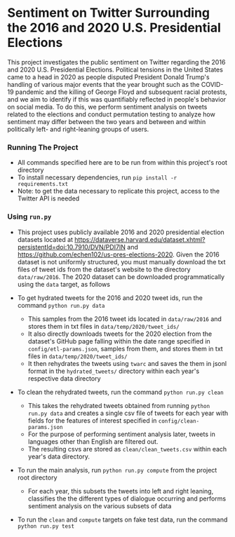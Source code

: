 # Sentiment on Twitter Surrounding the 2016 and 2020 U.S. Presidential Elections
This project investigates the public sentiment on Twitter regarding the 2016 and 2020 U.S. Presidential Elections. Political tensions in the United States came to a head in 2020 as people disputed President Donald Trump's handling of various major events that the year brought such as the COVID-19 pandemic and the killing of George Floyd and subsequent racial protests, and we aim to identify if this was quantifiably reflected in people's behavior on social media. To do this, we perform sentiment analysis on tweets related to the elections and conduct permutation testing to analyze how sentiment may differ between the two years and between and within politically left- and right-leaning groups of users. 


### Running The Project
- All commands specified here are to be run from within this project's root directory
- To install necessary dependencies, run `pip install -r requirements.txt`
- Note: to get the data necessary to replicate this project, access to the Twitter API is needed

### Using `run.py`
- This project uses publicly available 2016 and 2020 presidential election datasets located at https://dataverse.harvard.edu/dataset.xhtml?persistentId=doi:10.7910/DVN/PDI7IN and https://github.com/echen102/us-pres-elections-2020. Given the 2016 dataset is not uniformly structured, you must manually download the txt files of tweet ids from the dataset's website to the directory `data/raw/2016`. The 2020 dataset can be downloaded programmatically using the `data` target, as follows

- To get hydrated tweets for the 2016 and 2020 tweet ids, run the command `python run.py data`
    * This samples from the 2016 tweet ids located in `data/raw/2016` and stores them in txt files in `data/temp/2020/tweet_ids/`
    * It also directly downloads tweets for the 2020 election from the dataset's GitHub page falling within the date range specified in `config/etl-params.json`, samples from them, and stores them in txt files in `data/temp/2020/tweet_ids/`
    * It then rehydrates the tweets using `twarc` and saves the them in jsonl format in the `hydrated_tweets/` directory within each year's respective data directory

- To clean the rehydrated tweets, run the command `python run.py clean`
    * This takes the rehydrated tweets obtained from running `python run.py data` and creates a single csv file of tweets for each year with fields for the features of interest specified in `config/clean-params.json`
    * For the purpose of performing sentiment analysis later, tweets in languages other than English are filtered out.
    * The resulting csvs are stored as `clean/clean_tweets.csv` within each year's data directory.

- To run the main analysis, run `python run.py compute` from the project root directory
    * For each year, this subsets the tweets into left and right leaning, classifies the the different types of dialogue occurring and performs sentiment analysis on the various subsets of data
    
- To run the `clean` and `compute` targets on fake test data, run the command `python run.py test`

